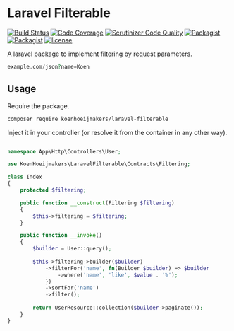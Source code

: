 # Laravel Filterable
[![Build Status](https://scrutinizer-ci.com/g/koenhoeijmakers/laravel-filterable/badges/build.png?b=master)](https://scrutinizer-ci.com/g/koenhoeijmakers/laravel-filterable/build-status/master)
[![Code Coverage](https://scrutinizer-ci.com/g/koenhoeijmakers/laravel-filterable/badges/coverage.png?b=master)](https://scrutinizer-ci.com/g/koenhoeijmakers/laravel-filterable/?branch=master)
[![Scrutinizer Code Quality](https://scrutinizer-ci.com/g/koenhoeijmakers/laravel-filterable/badges/quality-score.png?b=master)](https://scrutinizer-ci.com/g/koenhoeijmakers/laravel-filterable/?branch=master)
[![Packagist](https://img.shields.io/packagist/v/koenhoeijmakers/laravel-filterable.svg?colorB=brightgreen)](https://packagist.org/packages/koenhoeijmakers/laravel-filterable)
[![Packagist](https://img.shields.io/packagist/dt/koenhoeijmakers/laravel-filterable.svg?colorB=brightgreen)](https://packagist.org/packages/koenhoeijmakers/laravel-filterable)
[![license](https://img.shields.io/github/license/koenhoeijmakers/laravel-filterable.svg?colorB=brightgreen)](https://github.com/koenhoeijmakers/laravel-filterable)

A laravel package to implement filtering by request parameters.
```php
example.com/json?name=Koen
```

## Usage
Require the package.
```sh
composer require koenhoeijmakers/laravel-filterable
```

Inject it in your controller (or resolve it from the container in any other way).
```php

namespace App\Http\Controllers\User;

use KoenHoeijmakers\LaravelFilterable\Contracts\Filtering;

class Index
{
    protected $filtering;

    public function __construct(Filtering $filtering)
    {
        $this->filtering = $filtering;
    }

    public function __invoke()
    {
        $builder = User::query();
        
        $this->filtering->builder($builder)
            ->filterFor('name', fn(Builder $builder) => $builder
                ->where('name', 'like', $value . '%');
            })
            ->sortFor('name')
            ->filter();
    
        return UserResource::collection($builder->paginate());
    }
}
```
